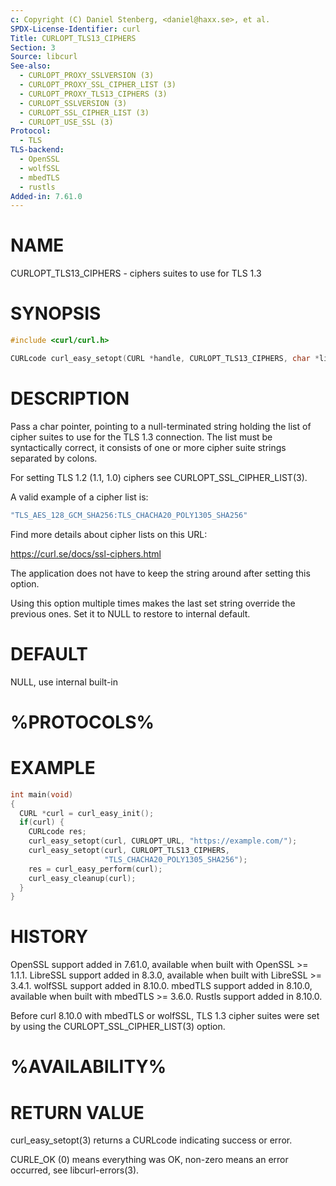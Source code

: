 ```yaml
---
c: Copyright (C) Daniel Stenberg, <daniel@haxx.se>, et al.
SPDX-License-Identifier: curl
Title: CURLOPT_TLS13_CIPHERS
Section: 3
Source: libcurl
See-also:
  - CURLOPT_PROXY_SSLVERSION (3)
  - CURLOPT_PROXY_SSL_CIPHER_LIST (3)
  - CURLOPT_PROXY_TLS13_CIPHERS (3)
  - CURLOPT_SSLVERSION (3)
  - CURLOPT_SSL_CIPHER_LIST (3)
  - CURLOPT_USE_SSL (3)
Protocol:
  - TLS
TLS-backend:
  - OpenSSL
  - wolfSSL
  - mbedTLS
  - rustls
Added-in: 7.61.0
---
```


# NAME

CURLOPT_TLS13_CIPHERS - ciphers suites to use for TLS 1.3

# SYNOPSIS

~~~c
#include <curl/curl.h>

CURLcode curl_easy_setopt(CURL *handle, CURLOPT_TLS13_CIPHERS, char *list);
~~~

# DESCRIPTION

Pass a char pointer, pointing to a null-terminated string holding the list of
cipher suites to use for the TLS 1.3 connection. The list must be
syntactically correct, it consists of one or more cipher suite strings
separated by colons.

For setting TLS 1.2 (1.1, 1.0) ciphers see CURLOPT_SSL_CIPHER_LIST(3).

A valid example of a cipher list is:
~~~c
"TLS_AES_128_GCM_SHA256:TLS_CHACHA20_POLY1305_SHA256"
~~~

Find more details about cipher lists on this URL:

 https://curl.se/docs/ssl-ciphers.html

The application does not have to keep the string around after setting this
option.

Using this option multiple times makes the last set string override the
previous ones. Set it to NULL to restore to internal default.

# DEFAULT

NULL, use internal built-in

# %PROTOCOLS%

# EXAMPLE

~~~c
int main(void)
{
  CURL *curl = curl_easy_init();
  if(curl) {
    CURLcode res;
    curl_easy_setopt(curl, CURLOPT_URL, "https://example.com/");
    curl_easy_setopt(curl, CURLOPT_TLS13_CIPHERS,
                     "TLS_CHACHA20_POLY1305_SHA256");
    res = curl_easy_perform(curl);
    curl_easy_cleanup(curl);
  }
}
~~~

# HISTORY

OpenSSL support added in 7.61.0, available when built with OpenSSL \>= 1.1.1.
LibreSSL support added in 8.3.0, available when built with LibreSSL \>= 3.4.1.
wolfSSL support added in 8.10.0.
mbedTLS support added in 8.10.0, available when built with mbedTLS \>= 3.6.0.
Rustls support added in 8.10.0.

Before curl 8.10.0 with mbedTLS or wolfSSL, TLS 1.3 cipher suites were set
by using the CURLOPT_SSL_CIPHER_LIST(3) option.

# %AVAILABILITY%

# RETURN VALUE

curl_easy_setopt(3) returns a CURLcode indicating success or error.

CURLE_OK (0) means everything was OK, non-zero means an error occurred, see
libcurl-errors(3).
